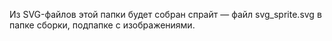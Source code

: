 Из SVG-файлов этой папки будет собран спрайт — файл svg_sprite.svg в папке сборки, подпапке с изображениями.
